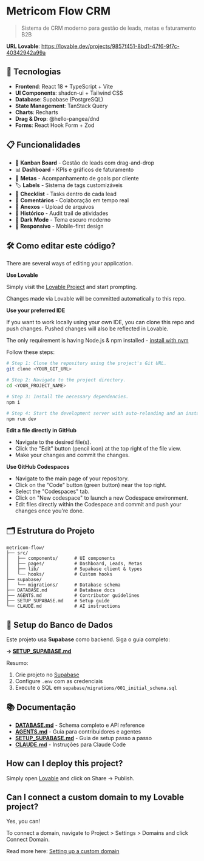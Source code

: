 # Metricom Flow CRM

> Sistema de CRM moderno para gestão de leads, metas e faturamento B2B

**URL Lovable**: https://lovable.dev/projects/9857f451-8bd1-47f6-9f7c-40342942a99a

## 🚀 Tecnologias

- **Frontend**: React 18 + TypeScript + Vite
- **UI Components**: shadcn-ui + Tailwind CSS
- **Database**: Supabase (PostgreSQL)
- **State Management**: TanStack Query
- **Charts**: Recharts
- **Drag & Drop**: @hello-pangea/dnd
- **Forms**: React Hook Form + Zod

## 📋 Funcionalidades

- 🎯 **Kanban Board** - Gestão de leads com drag-and-drop
- 📊 **Dashboard** - KPIs e gráficos de faturamento
- 🎯 **Metas** - Acompanhamento de goals por cliente
- 🏷️ **Labels** - Sistema de tags customizáveis
- 📝 **Checklist** - Tasks dentro de cada lead
- 💬 **Comentários** - Colaboração em tempo real
- 📎 **Anexos** - Upload de arquivos
- 🔄 **Histórico** - Audit trail de atividades
- 🎨 **Dark Mode** - Tema escuro moderno
- 📱 **Responsivo** - Mobile-first design

## 🛠️ Como editar este código?

There are several ways of editing your application.

**Use Lovable**

Simply visit the [Lovable Project](https://lovable.dev/projects/9857f451-8bd1-47f6-9f7c-40342942a99a) and start prompting.

Changes made via Lovable will be committed automatically to this repo.

**Use your preferred IDE**

If you want to work locally using your own IDE, you can clone this repo and push changes. Pushed changes will also be reflected in Lovable.

The only requirement is having Node.js & npm installed - [install with nvm](https://github.com/nvm-sh/nvm#installing-and-updating)

Follow these steps:

```sh
# Step 1: Clone the repository using the project's Git URL.
git clone <YOUR_GIT_URL>

# Step 2: Navigate to the project directory.
cd <YOUR_PROJECT_NAME>

# Step 3: Install the necessary dependencies.
npm i

# Step 4: Start the development server with auto-reloading and an instant preview.
npm run dev
```

**Edit a file directly in GitHub**

- Navigate to the desired file(s).
- Click the "Edit" button (pencil icon) at the top right of the file view.
- Make your changes and commit the changes.

**Use GitHub Codespaces**

- Navigate to the main page of your repository.
- Click on the "Code" button (green button) near the top right.
- Select the "Codespaces" tab.
- Click on "New codespace" to launch a new Codespace environment.
- Edit files directly within the Codespace and commit and push your changes once you're done.

## 🗂️ Estrutura do Projeto

```
metricom-flow/
├── src/
│   ├── components/      # UI components
│   ├── pages/           # Dashboard, Leads, Metas
│   ├── lib/             # Supabase client & types
│   └── hooks/           # Custom hooks
├── supabase/
│   └── migrations/      # Database schema
├── DATABASE.md          # Database docs
├── AGENTS.md            # Contributor guidelines
├── SETUP_SUPABASE.md    # Setup guide
└── CLAUDE.md            # AI instructions
```

## 🔧 Setup do Banco de Dados

Este projeto usa **Supabase** como backend. Siga o guia completo:

**→ [SETUP_SUPABASE.md](./SETUP_SUPABASE.md)**

Resumo:
1. Crie projeto no [Supabase](https://supabase.com)
2. Configure `.env` com as credenciais
3. Execute o SQL em `supabase/migrations/001_initial_schema.sql`

## 📚 Documentação

- **[DATABASE.md](./DATABASE.md)** - Schema completo e API reference
- **[AGENTS.md](./AGENTS.md)** - Guia para contribuidores e agentes
- **[SETUP_SUPABASE.md](./SETUP_SUPABASE.md)** - Guia de setup passo a passo
- **[CLAUDE.md](./CLAUDE.md)** - Instruções para Claude Code

## How can I deploy this project?

Simply open [Lovable](https://lovable.dev/projects/9857f451-8bd1-47f6-9f7c-40342942a99a) and click on Share -> Publish.

## Can I connect a custom domain to my Lovable project?

Yes, you can!

To connect a domain, navigate to Project > Settings > Domains and click Connect Domain.

Read more here: [Setting up a custom domain](https://docs.lovable.dev/tips-tricks/custom-domain#step-by-step-guide)
